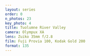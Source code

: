```yaml
---
layout: series
order: 0
n_photos: 23
key_photo: 4
title: Tuolumne River Valley
camera: Olympux XA
lens: Zuiko 35mm f/2.8
film: Fuji Provia 100, Kodak Gold 200
format: 135
---
```

